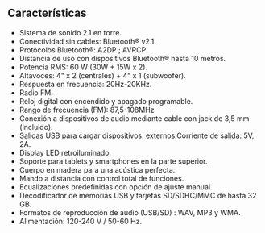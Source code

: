 ## Características

- Sistema de sonido 2.1 en torre.
- Conectividad sin cables: Bluetooth® v2.1.
- Protocolos Bluetooth®: A2DP ; AVRCP.
- Distancia de uso con dispositivos Bluetooth® hasta 10 metros.
- Potencia RMS: 60 W (30W + 15W x 2).
- Altavoces: 4" x 2 (centrales) + 4" x 1 (subwoofer).
- Respuesta en frecuencia: 20Hz-20KHz.
- Radio FM.
- Reloj digital con encendido y apagado programable.
- Rango de frecuencia (FM): 87,5-108MHz
- Conexión a dispositivos de audio mediante cable con jack de 3,5 mm (incluido).
- Salidas USB para cargar dispositivos. externos.Corriente de salida: 5V, 2A.
- Display LED retroiluminado.
- Soporte para tablets y smartphones en la parte superior.
- Cuerpo en madera para una acústica perfecta.
- Mando a distancia con control total de funciones.
- Ecualizaciones predefinidas con opción de ajuste manual.
- Decodificador de memorias USB y tarjetas SD/SDHC/MMC de hasta 32 GB.
- Formatos de reproducción de audio (USB/SD) : WAV, MP3 y WMA.
- Alimentación: 120-240 V / 50-60 Hz.
